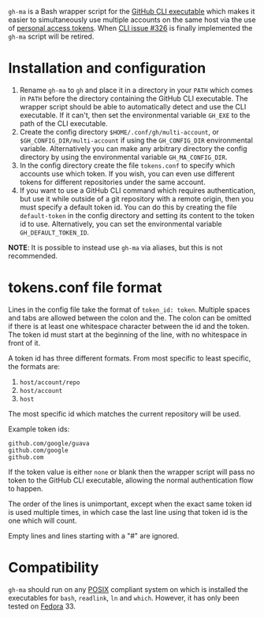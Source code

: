 `gh-ma` is a Bash wrapper script for the [GitHub CLI executable](https://cli.github.com/) which makes it easier to simultaneously use multiple accounts on the same host via the use of [personal access tokens](https://docs.github.com/en/github/authenticating-to-github/creating-a-personal-access-token).  When [CLI issue #326](https://github.com/cli/cli/issues/326) is finally implemented the `gh-ma` script will be retired.

# Installation and configuration
1. Rename `gh-ma` to `gh` and place it in a directory in your `PATH` which comes in `PATH` before the directory containing the GitHub CLI executable.  The wrapper script should be able to automatically detect and use the CLI executable.  If it can't, then set the environmental variable `GH_EXE` to the path of the CLI executable.
1. Create the config directory `$HOME/.conf/gh/multi-account`, or `$GH_CONFIG_DIR/multi-account` if using the `GH_CONFIG_DIR` environmental variable.  Alternatively you can make any arbitrary directory the config directory by using the environmental variable `GH_MA_CONFIG_DIR`.
1. In the config directory create the file `tokens.conf` to specify which accounts use which token.  If you wish, you can even use different tokens for different repositories under the same account.
1. If you want to use a GitHub CLI command which requires authentication, but use it while outside of a git repository with a remote origin, then you must specify a default token id.  You can do this by creating the file `default-token` in the config directory and setting its content to the token id to use.  Alternatively, you can set the environmental variable `GH_DEFAULT_TOKEN_ID`.

**NOTE**: It is possible to instead use `gh-ma` via aliases, but this is not recommended.

# tokens.conf file format
Lines in the config file take the format of `token_id: token`.  Multiple spaces and tabs are allowed between the colon and the.  The colon can be omitted if there is at least one whitespace character between the id and the token.  The token id must start at the beginning of the line, with no whitespace in front of it.

A token id has three different formats.  From most specific to least specific, the formats are:
1. `host/account/repo`
1. `host/account`
1. `host`

The most specific id which matches the current repository will be used.

Example token ids:
```
github.com/google/guava
github.com/google
github.com
```

If the token value is either `none` or blank then the wrapper script will pass no token to the GitHub CLI executable, allowing the normal authentication flow to happen.

The order of the lines is unimportant, except when the exact same token id is used multiple times, in which case the last line using that token id is the one which will count.

Empty lines and lines starting with a "#" are ignored.

# Compatibility
`gh-ma` should run on any [POSIX](https://en.wikipedia.org/wiki/POSIX) compliant system on which is installed the executables for `bash`, `readlink`, `ln` and `which`.  However, it has only been tested on [Fedora](https://en.wikipedia.org/wiki/Fedora_(operating_system)) 33.
